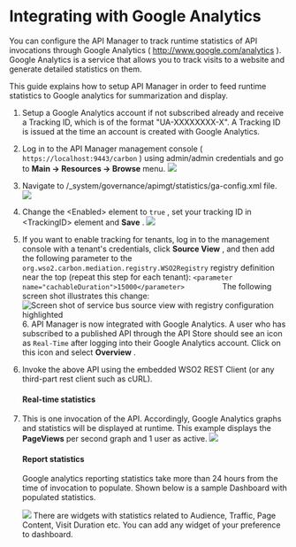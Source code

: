 # Integrating with Google Analytics

You can configure the API Manager to track runtime statistics of API invocations through Google Analytics ( http://www.google.com/analytics ). Google Analytics is a service that allows you to track visits to a website and generate detailed statistics on them.

This guide explains how to setup API Manager in order to feed runtime statistics to Google analytics for summarization and display.

1.  Setup a Google Analytics account if not subscribed already and receive a Tracking ID, which is of the format "UA-XXXXXXXX-X". A Tracking ID is issued at the time an account is created with Google Analytics.
2.  Log in to the API Manager management console ( `https://localhost:9443/carbon` ) using admin/admin credentials and go to **Main -&gt; Resources -&gt; Browse** menu.
    ![]({{base_path}}/assets/attachments/103335165/103335168.png)
3.  Navigate to /\_system/governance/apimgt/statistics/ga-config.xml file.
    ![]({{base_path}}/assets/attachments/103335165/103335167.png)

4.  Change the &lt;Enabled&gt; element to `true` , set your tracking ID in &lt;TrackingID&gt; element and **Save** .
    ![]({{base_path}}/assets/attachments/103335165/103335166.png)

5.  If you want to enable tracking for tenants, log in to the management console with a tenant's credentials, click **Source View** , and then add the following parameter to the `org.wso2.carbon.mediation.registry.WSO2Registry` registry definition near the top (repeat this step for each tenant):
`<parameter name="cachableDuration">15000</parameter>         `
    The following screen shot illustrates this change:
    ![Screen shot of service bus source view with registry configuration highlighted]({{base_path}}/assets/attachments/103335165/103335169.png)6.  API Manager is now integrated with Google Analytics. A user who has subscribed to a published API through the API Store should see an icon as `Real-Time` after logging into their Google Analytics account. Click on this icon and select **Overview** .
7.  Invoke the above API using the embedded WSO2 REST Client (or any third-part rest client such as cURL).

    #### Real-time statistics

8.  This is one invocation of the API. Accordingly, Google Analytics graphs and statistics will be displayed at runtime. This example displays the **PageViews** per second graph and 1 user as active.
    ![]({{base_path}}/assets/attachments/103335165/103335171.png)
    #### Report statistics

    Google analytics reporting statistics take more than 24 hours from the time of invocation to populate. Shown below is a sample Dashboard with populated statistics.

    ![]({{base_path}}/assets/attachments/103335165/103335170.png)
    There are widgets with statistics related to Audience, Traffic, Page Content, Visit Duration etc. You can add any widget of your preference to dashboard.


